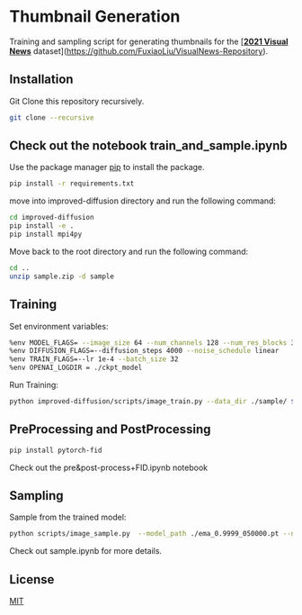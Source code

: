 # Thumbnail Generation

Training and sampling script for generating thumbnails for the [**[2021 Visual News](https://github.com/FuxiaoLiu/VisualNews-Repository)** dataset](https://github.com/FuxiaoLiu/VisualNews-Repository).

## Installation

Git Clone this repository recursively.

```bash
git clone --recursive
```

## Check out the notebook train_and_sample.ipynb

Use the package manager [pip](https://pip.pypa.io/en/stable/) to install the package.

```bash
pip install -r requirements.txt
```
move into improved-diffusion directory and run the following command:
```bash
cd improved-diffusion
pip install -e .
pip install mpi4py


```
Move back to the root directory and run the following command:
```bash
cd ..
unzip sample.zip -d sample
```


## Training
Set environment variables:
```bash
%env MODEL_FLAGS= --image_size 64 --num_channels 128 --num_res_blocks 3
%env DIFFUSION_FLAGS=--diffusion_steps 4000 --noise_schedule linear
%env TRAIN_FLAGS=--lr 1e-4 --batch_size 32
%env OPENAI_LOGDIR = ./ckpt_model

```
Run Training:
```bash
python improved-diffusion/scripts/image_train.py --data_dir ./sample/ $MODEL_FLAGS $DIFFUSION_FLAGS $TRAIN_FLAGS
```

## PreProcessing and PostProcessing
```bash
pip install pytorch-fid 
```
Check out the pre&post-process+FID.ipynb notebook

## Sampling
Sample from the trained model:
```bash
python scripts/image_sample.py  --model_path ./ema_0.9999_050000.pt --num_samples 128 $MODEL_FLAGS $DIFFUSION_FLAGS
```

Check out sample.ipynb for more details.


## License
[MIT](https://choosealicense.com/licenses/mit/)
